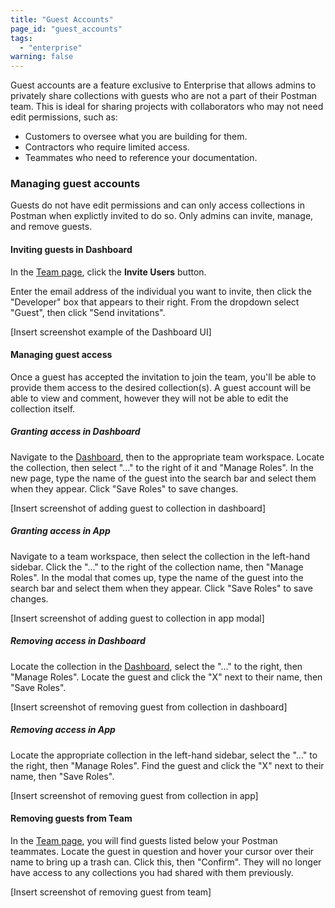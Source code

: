 ```yaml
---
title: "Guest Accounts"
page_id: "guest_accounts"
tags: 
  - "enterprise"
warning: false
---
```


Guest accounts are a feature exclusive to Enterprise that allows admins to privately share collections with guests who are not a part of their Postman team. This is ideal for sharing projects with collaborators who may not need edit permissions, such as:

* Customers to oversee what you are building for them.
* Contractors who require limited access.
* Teammates who need to reference your documentation.


### Managing guest accounts

Guests do not have edit permissions and can only access collections in Postman when explictly invited to do so. Only admins can invite, manage, and remove guests.

#### Inviting guests in Dashboard

In the [Team page](https://go.postman.co/team), click the **Invite Users** button.

Enter the email address of the individual you want to invite, then click the "Developer" box that appears to their right. From the dropdown select "Guest", then click "Send invitations".

[Insert screenshot example of the Dashboard UI]

#### Managing guest access

Once a guest has accepted the invitation to join the team, you'll be able to provide them access to the desired collection(s). A guest account will be able to view and comment, however they will not be able to edit the collection itself. 

##### Granting access in Dashboard

Navigate to the [Dashboard](https://go.postman.co), then to the appropriate team workspace. Locate the collection, then select "..." to the right of it and "Manage Roles". In the new page, type the name of the guest into the search bar and select them when they appear. Click "Save Roles" to save changes. 

[Insert screenshot of adding guest to collection in dashboard]

##### Granting access in App

Navigate to a team workspace, then select the collection in the left-hand sidebar. Click the "..." to the right of the collection name, then "Manage Roles". In the modal that comes up, type the name of the guest into the search bar and select them when they appear. Click "Save Roles" to save changes.

[Insert screenshot of adding guest to collection in app modal]

##### Removing access in Dashboard

Locate the collection in the [Dashboard](https://go.postman.co), select the "..." to the right, then "Manage Roles". Locate the guest and click the "X" next to their name, then "Save Roles". 

[Insert screenshot of removing guest from collection in dashboard]

##### Removing access in App

Locate the appropriate collection in the left-hand sidebar, select the "..." to the right, then "Manage Roles". Find the guest and click the "X" next to their name, then "Save Roles". 

[Insert screenshot of removing guest from collection in app]

#### Removing guests from Team

In the [Team page](https://go.postman.co/team), you will find guests listed below your Postman teammates. Locate the guest in question and hover your cursor over their name to bring up a trash can. Click this, then "Confirm". They will no longer have access to any collections you had shared with them previously.

[Insert screenshot of removing guest from team]
